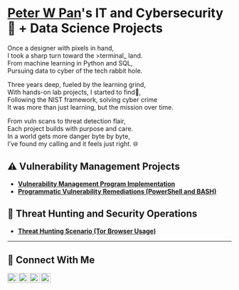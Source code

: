 # <a href="https://www.linkedin.com/in/peter-w-pan-49a961200/">Peter W Pan</a>'s IT and Cybersecurity 🔐 + Data Science Projects

Once a designer with pixels in hand,  
I took a sharp turn toward the >terminal_ land.  
From machine learning in Python and SQL,  
Pursuing data to cyber of the tech rabbit hole.   

Three years deep, fueled by the learning grind,  
With hands-on lab projects, I started to find🔎,  
Following the NIST framework, solving cyber crime  
It was more than just learning, but the mission over time. 

From vuln scans to threat detection flair,  
Each project builds with purpose and care.  
In a world gets more danger byte by byte,  
I’ve found my calling and it feels just right. 🌐


## ⚠️ Vulnerability Management Projects

- **[Vulnerability Management Program Implementation](https://github.com/joshcybertest/vulnerability-management-program)**
- **[Programmatic Vulnerability Remediations (PowerShell and BASH)](https://github.com/joshcybertest/programmatic-vulnerability-remediations)**

## 🚨 Threat Hunting and Security Operations

- **[Threat Hunting Scenario (Tor Browser Usage)](https://github.com/joshmadakor0/threat-hunting-scenario-tor)**

<hr/>

## 🤳 Connect With Me

[<img align="left" alt="Peter W Pan | YouTube" width="22px" src="https://cdn.jsdelivr.net/npm/simple-icons@v3/icons/youtube.svg" />][youtube]
[<img align="left" alt="Peter W Pan | LinkedIn" width="22px" src="https://cdn.jsdelivr.net/npm/simple-icons@v3/icons/linkedin.svg" />][linkedin]
[<img align="left" alt="Peter W Pan | Instagram" width="22px" src="https://cdn.jsdelivr.net/npm/simple-icons@v3/icons/instagram.svg" />][instagram]
[<img align="left" alt="Peter W Pan | Portfolio" width="22px" src="https://unpkg.com/feather-icons/dist/icons/feather.svg" />][portfolio]  


[youtube]: https://www.youtube.com/c/___________
[instagram]: https://www.instagram.com/___________
[linkedin]: https://linkedin.com/in/___________
[portfolio]: https://www.peterwpan.com  

<!--
<img width="35" alt="image" src="https://github.com/user-attachments/assets/2f41c7cd-5ea8-4475-b451-a37161b6c3fb"> 
<img width="35" alt="image" src="https://github.com/user-attachments/assets/77649969-9910-4994-8b96-74a116cfb2a8">
-->
